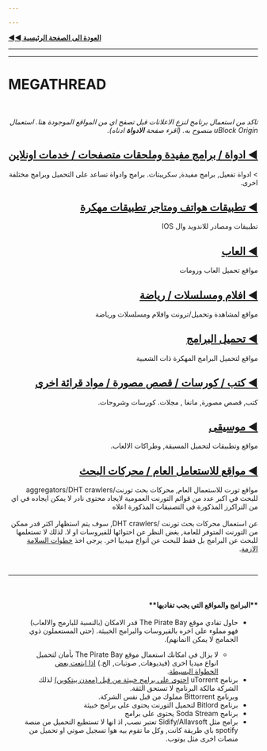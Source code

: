 ```yaml
---

---
```


[**◄◄ العودة الى الصغحة الرئيسية**](https://dexter21767.github.io/socratechs/)



---

---





# MEGATHREAD





&nbsp;










<div dir="rtl"><span> <i>
تاكد من استعمال برنامج لنزع الاعلانات قبل تصفح اي من المواقع الموجودة هنا. استعمال uBlock Origin منصوح به. (اقرء صفحة <b> الادواة</b> ادناه).
</i></span></div>


<div dir="rtl"> <h2> <a href="https://dexter21767.github.io/socratechs/megathread/tools"> ◀ ادواة / برامج مفيدة وملحقات متصفحات / خدمات  اونلاين</a></h2></div> 


<div dir="rtl">
> ادواة تفعيل, برامج مفيدة, سكريبتات. برامج وادواة تساعد على التحميل وبرامج مختلفة اخرى.
</div>



<div dir="rtl"> <h2><a href="https://dexter21767.github.io/socratechs/megathread/mobile_apps_and_repos"> ◀ تطبيقات هواتف ومتاجر تطبيقات مهكرة</a></h2></div>  


<div dir="rtl">
تطبيقات ومصادر للاندويد وال IOS
</div>

<div dir="rtl"><h2><a href="https://dexter21767.github.io/socratechs/megathread/games"> ◀ العاب</a></h2></div>  


<div dir="rtl">
مواقع تحميل العاب ورومات
</div>


<div dir="rtl"><h2><a href="https://dexter21767.github.io/socratechs/megathread/movies_and_tv"> ◀ افلام ومسلسلات / رياضة</a></h2></div> 

<div dir="rtl">
مواقع لمشاهدة وتحميل/ترونت وافلام ومسلسلات ورياضة
</div>
 

<div dir="rtl"><h2><a href="https://dexter21767.github.io/socratechs/megathread/software_downloads"> ◀ تحميل البرامج </a></h2></div>  

<div dir="rtl">
مواقع لتحميل البرامج المهكرة ذات الشعبية
</div>



<div dir="rtl"><h2><a href="https://dexter21767.github.io/socratechs/reading_material_and_elearning"> ◀ كتب / كورسات / قصص مصورة / مواد قرائة اخرى </a></h2></div> 


<div dir="rtl">
كتب, قصص مصورة, مانغا , مجلات. كورسات وشروحات.
</div>



<div dir="rtl"><h2><a href="https://dexter21767.github.io/socratechs/megathread/music"> ◀ موسيقى </a></h2></div>  

<div dir="rtl">
مواقع وتطبيقات لتحميل المسيقة, وطراكات الالعاب.
</div>


<div dir="rtl"><h2><a href="https://dexter21767.github.io/socratechs/megathread/general_sites_and_search_engines"> ◀ مواقع للاستعامل العام / محركات البحث</a></h2></div> 


<div dir="rtl">
مواقع تورت للاستعمال العام, محركات بحث تورنت/aggregators/DHT crawlers  للبحث في اكبر عدد من قوائم التورنت العمومية لايجاد محتوى نادر لا يمكن ايجاده في اي من التراكرز المذكورة في التصنيفات المذكورة اعلاه
<br><br>
عن استعمال محركات بحث تورنت /DHT crawlers, سوف يتم استظهار اكثر قدر ممكن من التورنت المتوفر للعامة, بغض النظر عن احتوائها للفيروسات او لا. لذلك لا تستعلمها للبحث عن البرامج بل فقط للبحث  عن انواع ميدييا اخر. يرجى اخذ  <a href ="https://dexter21767.github.io/socratechs/browsing_and_downloading_guide"> خطوات السلامة الازمة</a>.
</div>


&nbsp;



---



&nbsp;







<div dir="rtl">
<H4> **البرامج والمواقع التي يجب تفاديها**</h4>
<ul>
<li> 
حاول تفادي موقع The Pirate Bay قدر الامكان (بالنسبة للبارمج والالعاب) فهو مملوء على اخره بالفيروسات والبرامج الخبيثة. (حتى المستعملون ذوي الجمامج لا يمكن ااتمانهم).
</li>
<ul>
<li> 
لا يزال في امكانك استعمال موقع The Pirate Bay بأمان لتحميل انواع ميديا اخرى (فيديوهات, صوتيات, الخ.) <a href="https://dexter21767.github.io/socratechs/browsing_and_downloading_guide">اذا ابتعت بعض الخطواة البسيطة</a>.
</li>
 </ul>
<li>
برنامج uTorrent <a href="https://www.trustedreviews.com/news/utorrent-silently-installing-bundled-bitcoin-mining-software-2931825"> احتوى على برامج خبيثة من قبل (معدن بيتكوين)</a>  لذلك الشركة مالكة البرنامج لا تستحق الثقة. <br> وبرنامج Bittorrent مملوك من قبل نفس الشركة.
 </li>
 <li>
برنامج Bitlord لتحميل التورنت يحتوى على برامج خبيثة
 </li>
  <li>
برنامج Soda Stream يحتوى على برامج 
 </li>
  <li>
برامج مثل Sidify/Allavsoft تعتبر نصب, اذ انها لا تستطيع التحميل من منصة spotify باي طريقة كانت, وكل ما تقوم بيه هوا تسجيل صوتي او تحميل من منصات اخرى مثل يوتوب.
 </li>
</ul>
</div>











